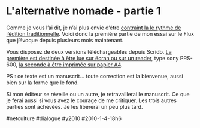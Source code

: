 # L'alternative nomade - partie 1

               

Comme je vous l’ai dit, je n’ai plus envie d’être [contraint la le rythme de l’édition traditionnelle](../../2009/12/edition-vs-web-le-clash-des-timing.md). Voici donc la première partie de mon essai sur le Flux que j’évoque depuis plusieurs mois maintenant.

Vous disposez de deux versions téléchargeables depuis Scridb. [La première est destinée à être lue sur écran ou sur un reader](http://www.scribd.com/doc/24762969/L-alternative-nomade-partie-1), type sony PRS-600, [la seconde à être imprimée sur papier A4](http://www.scribd.com/doc/24763657/L-alternative-nomade-partie-1).

PS : ce texte est un manuscrit... toute correction est la bienvenue, aussi bien sur la forme que le fond.

Si mon éditeur se réveille ou un autre, je retravaillerai le manuscrit. Ce que je ferai aussi si vous avez le courage de me critiquer. Les trois autres parties sont achevées. Je les libérerai un peu plus tard.



#netculture #dialogue #y2010 #2010-1-4-18h6
